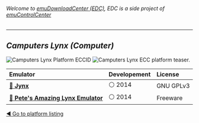###### Welcome to [emuDownloadCenter (EDC)](https://github.com/PhoenixInteractiveNL/emuDownloadCenter/wiki/), EDC is a side project of [emuControlCenter](https://github.com/PhoenixInteractiveNL/emuControlCenter/wiki/)
***
## _Camputers Lynx (Computer)_
![](https://raw.githubusercontent.com/wiki/PhoenixInteractiveNL/emuDownloadCenter/images_platform/ecc_clynx_cell.png "Camputers Lynx Platform ECCID")
![](https://raw.githubusercontent.com/wiki/PhoenixInteractiveNL/emuDownloadCenter/images_platform/ecc_clynx_teaser.png "Camputers Lynx ECC platform teaser.")

| Emulator | Developement | License |
|:---------|:-------------|:--------|
| [:file_folder: **Jynx**](https://github.com/PhoenixInteractiveNL/emuDownloadCenter/wiki/Emulator-jynx#menu) | :white_circle: 2014 | GNU GPLv3 |
| [:file_folder: **Pete's Amazing Lynx Emulator**](https://github.com/PhoenixInteractiveNL/emuDownloadCenter/wiki/Emulator-pale#menu) | :white_circle: 2014 | Freeware |

[:arrow_backward: Go to platform listing](https://github.com/PhoenixInteractiveNL/emuDownloadCenter/wiki/EDC-Platform-List)
